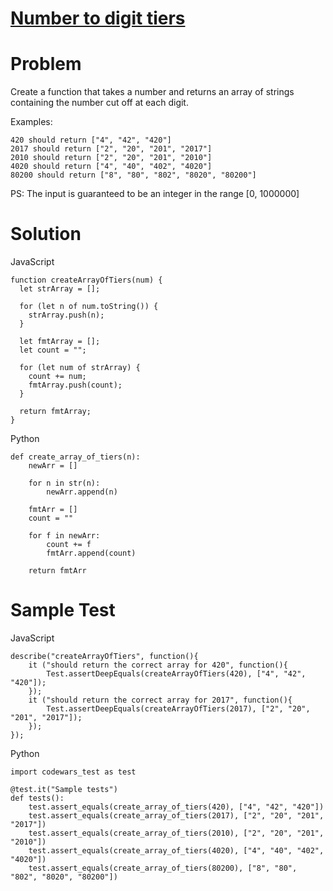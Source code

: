 # [Number to digit tiers](https://www.codewars.com/kata/586bca7fa44cfc833e00005c)

# Problem

Create a function that takes a number and returns an array of strings containing the number cut off at each digit.

Examples:

```JS
420 should return ["4", "42", "420"]
2017 should return ["2", "20", "201", "2017"]
2010 should return ["2", "20", "201", "2010"]
4020 should return ["4", "40", "402", "4020"]
80200 should return ["8", "80", "802", "8020", "80200"]
```

PS: The input is guaranteed to be an integer in the range [0, 1000000]

# Solution

JavaScript

```JS
function createArrayOfTiers(num) {
  let strArray = [];

  for (let n of num.toString()) {
    strArray.push(n);
  }

  let fmtArray = [];
  let count = "";

  for (let num of strArray) {
    count += num;
    fmtArray.push(count);
  }

  return fmtArray;
}
```

Python

```PY
def create_array_of_tiers(n):
    newArr = []

    for n in str(n):
        newArr.append(n)

    fmtArr = []
    count = ""

    for f in newArr:
        count += f
        fmtArr.append(count)

    return fmtArr
```

# Sample Test

JavaScript

```JS
describe("createArrayOfTiers", function(){
    it ("should return the correct array for 420", function(){
        Test.assertDeepEquals(createArrayOfTiers(420), ["4", "42", "420"]);
    });
    it ("should return the correct array for 2017", function(){
        Test.assertDeepEquals(createArrayOfTiers(2017), ["2", "20", "201", "2017"]);
    });
});
```

Python

```PY
import codewars_test as test

@test.it("Sample tests")
def tests():
    test.assert_equals(create_array_of_tiers(420), ["4", "42", "420"])
    test.assert_equals(create_array_of_tiers(2017), ["2", "20", "201", "2017"])
    test.assert_equals(create_array_of_tiers(2010), ["2", "20", "201", "2010"])
    test.assert_equals(create_array_of_tiers(4020), ["4", "40", "402", "4020"])
    test.assert_equals(create_array_of_tiers(80200), ["8", "80", "802", "8020", "80200"])
```
